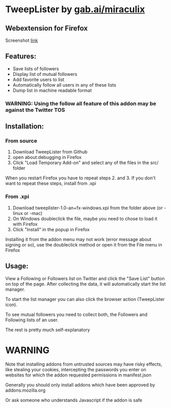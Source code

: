 # TweepLister by [gab.ai/miraculix](https://gab.ai/miraculix)
## Webextension for Firefox

Screenshot [link](https://raw.githubusercontent.com/Miraculix200/TweepLister/master/ScreenShot1.jpg)

## Features:

* Save lists of followers 
* Display list of mutual followers
* Add favorite users to list
* Automatically follow all users in any of these lists
* Dump list in machine readable format

### WARNING: Using the follow all feature of this addon may be against the Twitter TOS

## Installation:

### From source

1. Download TweepLister from Github
2. open about:debugging in Firefox
3. Click "Load Temporary Add-on" and select any of the files in the src/ folder

When you restart Firefox you have to repeat steps 2. and 3. If you don't want to repeat these steps, install from .xpi

### From .xpi

1. Download tweeplister-1.0-an+fx-windows.xpi from the folder above (or -linux or -mac)
2. On Windows doubleclick the file, maybe you need to chose to load it with Firefox
3. Click "Install" in the popup in Firefox

Installing it from the addon menu may not work (error message about signing or so), use the doubleclick method or open it from the File menu in Firefox

## Usage:

View a Following or Followers list on Twitter and click the "Save List" button on top of the page. After collecting the data, it will automatically start the list manager.

To start the list manager you can also click the browser action (TweepLister icon).

To see mutual followers you need to collect both, the Followers and Following lists of an user.

The rest is pretty much self-explanatory

# WARNING

Note that installing addons from untrusted sources may have risky effects, like stealing your cookies, intercepting the passwords you enter on websites for which the addon requested permissions in manifest.json 

Generally you should only install addons which have been approved by addons.mozilla.org

Or ask someone who understands Javascript if the addon is safe


